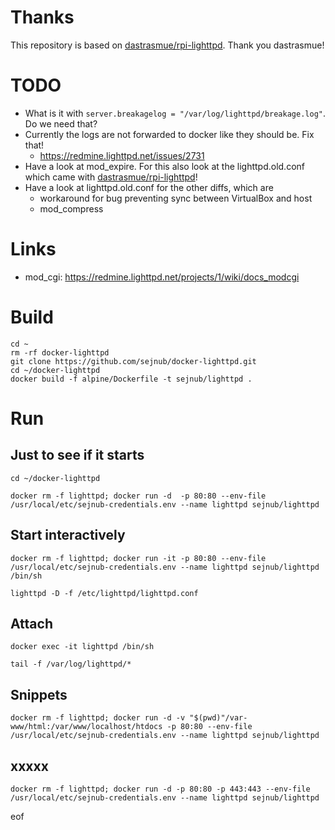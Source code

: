 # Thanks

This repository is based on [dastrasmue/rpi-lighttpd](https://github.com/dastrasmue/rpi-lighttpd). 
Thank you dastrasmue!

# TODO
- What is it with ```` server.breakagelog = "/var/log/lighttpd/breakage.log" ````. Do we need that?
- Currently the logs are not forwarded to docker like they should be. Fix that!
  - https://redmine.lighttpd.net/issues/2731
- Have a look at mod_expire. For this also look at the lighttpd.old.conf which came with  [dastrasmue/rpi-lighttpd](https://github.com/dastrasmue/rpi-lighttpd)!
- Have a look at lighttpd.old.conf for the other diffs, which are
  - workaround for bug preventing sync between VirtualBox and host
  - mod_compress


# Links
- mod_cgi: https://redmine.lighttpd.net/projects/1/wiki/docs_modcgi


# Build

````
cd ~
rm -rf docker-lighttpd
git clone https://github.com/sejnub/docker-lighttpd.git
cd ~/docker-lighttpd 
docker build -f alpine/Dockerfile -t sejnub/lighttpd .
````


# Run

## Just to see if it starts
````
cd ~/docker-lighttpd 

docker rm -f lighttpd; docker run -d  -p 80:80 --env-file /usr/local/etc/sejnub-credentials.env --name lighttpd sejnub/lighttpd

````

## Start interactively
````
docker rm -f lighttpd; docker run -it -p 80:80 --env-file /usr/local/etc/sejnub-credentials.env --name lighttpd sejnub/lighttpd /bin/sh

lighttpd -D -f /etc/lighttpd/lighttpd.conf

````

## Attach

````
docker exec -it lighttpd /bin/sh

tail -f /var/log/lighttpd/*

````

## Snippets
````
docker rm -f lighttpd; docker run -d -v "$(pwd)"/var-www/html:/var/www/localhost/htdocs -p 80:80 --env-file /usr/local/etc/sejnub-credentials.env --name lighttpd sejnub/lighttpd
````


## xxxxx
````
docker rm -f lighttpd; docker run -d -p 80:80 -p 443:443 --env-file /usr/local/etc/sejnub-credentials.env --name lighttpd sejnub/lighttpd

````




eof
